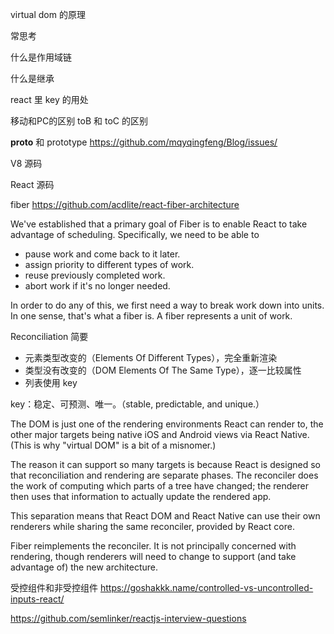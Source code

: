 virtual dom 的原理

常思考

什么是作用域链

什么是继承

react 里 key 的用处

移动和PC的区别    toB 和 toC 的区别

__proto__ 和 prototype https://github.com/mqyqingfeng/Blog/issues/

V8 源码 

React 源码

fiber https://github.com/acdlite/react-fiber-architecture

We've established that a primary goal of Fiber is to enable React to take advantage of scheduling. Specifically, we need to be able to

- pause work and come back to it later.
- assign priority to different types of work.
- reuse previously completed work.
- abort work if it's no longer needed.

In order to do any of this, we first need a way to break work down into units. In one sense, that's what a fiber is. A fiber represents a unit of work.

Reconciliation 简要
- 元素类型改变的（Elements Of Different Types），完全重新渲染
- 类型没有改变的（DOM Elements Of The Same Type），逐一比较属性
- 列表使用 key

key：稳定、可预测、唯一。（stable, predictable, and unique.）

The DOM is just one of the rendering environments React can render to, the other major targets being native iOS and Android views via React Native. (This is why "virtual DOM" is a bit of a misnomer.)

The reason it can support so many targets is because React is designed so that reconciliation and rendering are separate phases. The reconciler does the work of computing which parts of a tree have changed; the renderer then uses that information to actually update the rendered app.

This separation means that React DOM and React Native can use their own renderers while sharing the same reconciler, provided by React core.

Fiber reimplements the reconciler. It is not principally concerned with rendering, though renderers will need to change to support (and take advantage of) the new architecture.

受控组件和非受控组件 https://goshakkk.name/controlled-vs-uncontrolled-inputs-react/

https://github.com/semlinker/reactjs-interview-questions
